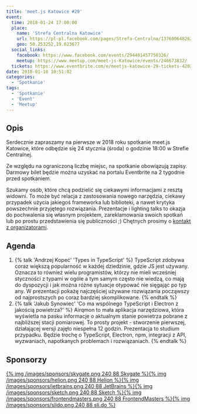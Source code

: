 ```yaml
---
title: 'meet.js Katowice #29'
event:
  time: 2018-01-24 17:00:00
  place:
    name: 'Strefa Centralna Katowice'
    url: https://pl-pl.facebook.com/pages/Strefa-Centralna/1376006482624106
    geo: 50.253252,19.023677
  social_links:
    facebook: https://www.facebook.com/events/294401457750326/
    meetup: https://www.meetup.com/meet-js-Katowice/events/246673832/
  tickets: https://www.eventbrite.com/e/meetjs-katowice-29-tickets-42034854381
date: 2018-01-10 10:51:02
categories:
  - 'Spotkanie'
tags:
  - 'Spotkanie'
  - 'Event'
  - 'Meetup'
---
```

## Opis

Serdecznie zapraszamy na pierwsze w 2018 roku spotkanie meet.js Katowice, które odbędzie się 24 stycznia (środa) o godzinie 18:00 w Strefie Centralnej.

Ze względu na ograniczoną liczbę miejsc, na spotkanie obowiązują zapisy. Darmowy bilet będzie można uzyskać na portalu Eventbrite na 2 tygodnie przed spotkaniem.

Szukamy osób, które chcą podzielić się ciekawymi informacjami z resztą widowni. To może być relacja z zastosowania nowego narzędzia, ciekawy przypadek użycia jakiegoś frameworka lub biblioteki, a nawet krytyka powszechnie przyjętego rozwiązania. Prezentacje i lighting talks to okazja do pochwalenia się własnym projektem, zareklamowania swoich spotkań lub po prostu przedstawienia się publiczności ;) Chętnych prosimy o [kontakt z organizatorami](/about/#Kontakt).

## Agenda

1. {% talk 'Andrzej Kopeć' 'Types in TypeScript' %}
TypeScript zdobywa coraz większą popularność w każdej dziedzinie, gdzie JS jest używany. Oznacza to również wielu programistów, którzy nie mieli wcześniej styczności z typami w ogóle a tym samym często nie wiedzą, co mają do dyspozycji i jak można różne sytuacje otypować nie sięgając po typ any. W prezentacji pokażę najczęściej używane rozwiązania począwszy od najprostszych po coraz bardziej skomplikowane.
{% endtalk %}
2. {% talk 'Jakub Synowiec' 'Co ma wspólnego TypeScript i Electron z jakością powietrza?' %}
Airqmon to mała aplikacja narzędziowa, która wyświetla na pasku informacje o aktualnym stanie powietrza pobrane z najbliższej stacji pomiarowej. To prosty projekt - stworzenie pierwszej, działającej wersji zajęło niespełna 12 godzin. Prezentacja to studium przypadku. Będzie trochę o TypeScript, Electron, npm, integracji z API, wyzwaniach, napotkanych problemach i rozwiązaniach.
{% endtalk %}

## Sponsorzy

[{% img /images/sponsors/skygate.png 240 88 Skygate %}][skygate][{% img /images/sponsors/helion.png 240 88 Helion %}][helion][{% img /images/sponsors/jetbrains.png 240 88 JetBrains %}][jetbrains][{% img /images/sponsors/sketch.png 240 88 Sketch %}][sketch][{% img /images/sponsors/frontendmasters.png 240 88 FrontendMasters %}][frontendmasters][{% img /images/sponsors/slido.png 240 88 sli.do %}][slido]

[skygate]: https://skygate.io
[helion]: http://helion.pl/
[jetbrains]: https://www.jetbrains.com
[sketch]: https://www.sketchapp.com
[frontendmasters]: https://frontendmasters.com
[slido]: https://www.sli.do